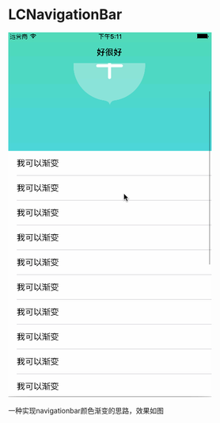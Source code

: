 # LCNavigationBar
![image](https://github.com/CNlichao/LCNavigationBar/blob/master/LCNavigationBar/readme.gif)


一种实现navigationbar颜色渐变的思路，效果如图
